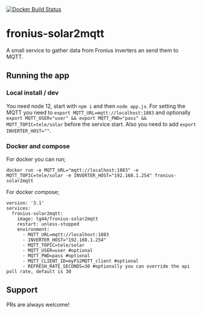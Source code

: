 [![Docker Build Status](https://img.shields.io/docker/cloud/build/tg44/fronius-solar2mqtt?style=flat-square)](https://hub.docker.com/r/tg44/fronius-solar2mqtt)

# fronius-solar2mqtt

A small service to gather data from Fronius inverters an send them to MQTT.

## Running the app

### Local install / dev
You need node 12, start with `npm i` and then `node app.js`.
For setting the MQTT you need to `export MQTT_URL=mqtt://localhost:1883` and optionally `export MQTT_USER="user" && export MQTT_PWD="pass" && MQTT_TOPIC=tele/solar` before the service start.
Also you need to add `export INVERTER_HOST=""`.

### Docker and compose
For docker you can run;
```
docker run -e MQTT_URL="mqtt://localhost:1883" -e MQTT_TOPIC=tele/solar -e INVERTER_HOST="192.168.1.254" fronius-solar2mqtt
```
For docker compose;
```
version: '3.1'
services:
  fronius-solar2mqtt:
    image: tg44/fronius-solar2mqtt
    restart: unless-stopped
    environment:
      - MQTT_URL=mqtt://localhost:1883
      - INVERTER_HOST="192.168.1.254"
      - MQTT_TOPIC=tele/solar
      - MQTT_USER=user #optional
      - MQTT_PWD=pass #optional
      - MQTT_CLIENT_ID=myFS2MQTT_client #optional
      - REFRESH_RATE_SECONDS=30 #optionally you can override the api poll rate, default is 30
```

## Support

PRs are always welcome!
